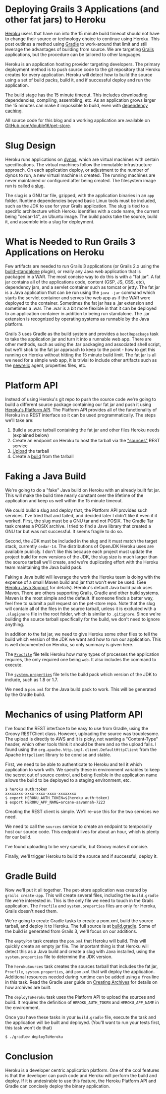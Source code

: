 Deploying Grails 3 Applications (and other fat jars) to Heroku
==============================================================

[Heroku](https://heroku.com) users that have run into the 15 minute build timeout should not have to change their source or technology choice
to continue using Heroku. This post outlines a method using [Gradle](http://gradle.org) to work-around that limit and still leverage the advantages
of building from source. We are targeting [Grails](http://grails.org) applications, but the procedure can be tailored to other languages.

Heroku is an application hosting provider targeting developers. The primary deployment method is to push source code to
the git repository that Heroku creates for every application. Heroku will detect how to build the source using a set of
build packs, build it, and if successful deploy and run the application.

The build stage has the 15 minute timeout. This includes downloading dependencies, compiling, assembling, etc. As an
application grows larger the 15 minutes can make it impossible to build, even with [dependency caching](https://devcenter.heroku.com/articles/buildpack-api#caching).

All source code for this blog and a working application are available on [GitHub.com/double16/pet-store](https://github.com/double16/pet-store).

# Slug Design
Heroku runs applications on [dynos](https://devcenter.heroku.com/articles/dynos), which are virtual machines with certain specifications. The virtual machines follow
the immutable infrastructure approach. On each application deploy, or adjustment to the number of dynos to run, a new virtual
machine is created. The running machines are never maintained or configured after being created. The filesystem image run
is called a [slug](https://devcenter.heroku.com/articles/slug-compiler).

The slug is a GNU tar file, gzipped, with the application binaries in an `app` folder. Runtime dependencies beyond basic
Linux tools must be included, such as the JDK to use for your Grails application. The slug is tied to a specific architecture
which Heroku identifies with a code name, the current being "cedar-14", an Ubuntu image. The build packs take the source,
build it, and assemble into a slug for deployment.

# What is Needed to Run Grails 3 Applications on Heroku
Few artifacts are needed to run Grails 3 applications (or Grails 2.x using the [build-standalone](https://grails.org/plugin/standalone) plugin), or really any
Java web application that is packaged in a WAR. The most concise way to do this is with a "fat jar". A fat jar contains
all of the applications code, content (GSP, JS, CSS, etc), dependency jars, and a servlet container such as tomcat or
jetty. The fat jar is a Java application that can be run using the `java -jar` command which starts the servlet container
and serves the web app as if the WAR were deployed to the container. Sometimes the fat jar has a .jar extension and sometimes
a .war. The .war is a bit more flexible in that it can be deployed to an application container in addition to being run
standalone. The .jar extension is recognized by operating systems as runnable by the Java platform.

Grails 3 uses Gradle as the build system and provides a `bootRepackage` task to take the application jar and turn it into
a runnable web app. There are other methods, such as using the .tar packaging and associated shell script, but we'll
stick to the fat jar approach to keep to the point - how to get this running on Heroku without hitting the 15 minute
build limit. The fat jar is all we need for a simple web app, it is trivial to include other artifacts such as the
[newrelic](http://newrelic.com) agent, properties files, etc.

# Platform API
Instead of using Heroku's git repo to push the source code we're going to build a different source package containing
our fat jar and push it using [Heroku's Platform API](https://devcenter.heroku.com/articles/build-and-release-using-the-api).
The Platform API provides all of the functionality of Heroku in
a REST interface so it can be used programmatically. The steps we'll take are:

1. Build a source tarball containing the fat jar and other files Heroku needs (explained below)
2. Create an endpoint on Heroku to host the tarball via the ["sources"](https://devcenter.heroku.com/articles/build-and-release-using-the-api#sources-endpoint) REST service
3. [Upload](https://devcenter.heroku.com/articles/build-and-release-using-the-api#use-the-source_blob-put_url-to-upload-data) the tarball
4. Create a [build](https://devcenter.heroku.com/articles/build-and-release-using-the-api#create-a-build-using-source_blob-get_url) from the tarball

# Faking a Java Build
We're going to do a "fake" Java build on Heroku with an already built fat jar. This will make the build time nearly
constant over the lifetime of the application and keep us well within the 15 minute timeout.

We could build a slug and deploy that, the Platform API provides such services. I've tried that and failed, and decided
later I didn't like it even if it worked. First, the slug must be a GNU tar and not POSIX. The Gradle Tar task creates a
POSIX archive. I tried to find a Java library that created a GNU tar but was not successful. It seems fragile to do so.

Second, the JDK must be included in the slug and it must match the target stack, currently `cedar-14`. The distributions of
OpenJDK Heroku uses are available publicly. I don't like this because each project must update the project build for new
versions of the JDK, the slug size is much larger than the source tarball we'll create, and we're duplicating effort with
the Heroku team maintaining the Java build pack.

Faking a Java build will leverage the work the Heroku team is doing with the expense of a small Maven build and jar that
won't ever be used. (See [Heroku Java Support](https://devcenter.heroku.com/articles/java-support) for details).
Heroku's default Java build pack uses Maven. There are others supporting Grails, Gradle and other build
systems. Maven is the most simple and the default. If someone finds a better way, feel free to submit a pull request on
the pet-store repo. Note that the slug will contain all of the files in the source tarball, unless it is excluded with
a `.slugignore` file in the root folder, which is similar to `.gitignore`. Since we're building the source tarball
specifically for the build, we don't need to ignore anything.

In addition to the fat jar, we need to give Heroku some other files to tell the build which version of the JDK we want
and how to run our application. This is well documented on Heroku, so only summary is given here.

The [`Procfile`](https://devcenter.heroku.com/articles/procfile) file tells Heroku how many types of processes the application requires, the only required one being `web`. It
also includes the command to execute.

<script src="https://gist.github.com/double16/b58fca44e009cce82076.js?file=Procfile"></script>

The [`system.properties`](https://devcenter.heroku.com/articles/java-support#specifying-a-java-version) file tells the build pack which version of the JDK to include, such as 1.8 or 1.7.

<script src="https://gist.github.com/double16/b58fca44e009cce82076.js?file=system.properties"></script>

We need a `pom.xml` for the Java build pack to work. This will be generated by the Gradle build.

# Mechanics of using Platform API
I've found the REST interface to be easy to use from Gradle, using the Groovy RESTClient class. However, uploading the source
was troublesome. The upload is directly to AWS and it is picky, not wanting a "Content-Type" header, which other
tools think it should be there and so the upload fails. I found using the `org.apache.http.impl.client.DefaultHttpClient` from
the Apache `httpclient` library to be concise and stable.

First, we need to be able to authenticate to Heroku and tell it which application to work with. We specify these in
environment variables to keep the secret out of source control, and being flexible in the application name allows the
build to be deployed to a staging environment, etc.

```shell
$ heroku auth:token
xxxxxxxx-xxxx-xxxx-xxxx-xxxxxxxx
$ export HEROKU_AUTH_TOKEN=$(heroku auth:token)
$ export HEROKU_APP_NAME=arcane-savannah-7223
```

Creating the REST client is simple. We'll re-use this for the two services we need.

<script src="https://gist.github.com/double16/b58fca44e009cce82076.js?file=restclient.gradle"></script>

We need to call the `sources` service to create an endpoint to temporarily host our source code. This endpoint lives for
about an hour, which is plenty for our build.

<script src="https://gist.github.com/double16/b58fca44e009cce82076.js?file=heroku-sources.gradle"></script>

I've found uploading to be very specific, but Groovy makes it concise.

<script src="https://gist.github.com/double16/b58fca44e009cce82076.js?file=heroku-upload.gradle"></script>

Finally, we'll trigger Heroku to build the source and if successful, deploy it.

<script src="https://gist.github.com/double16/b58fca44e009cce82076.js?file=heroku-build.gradle"></script>

# Gradle Build
Now we'll put it all together. The pet-store application was created by `grails create-app`. This will create several files,
including the `build.gradle` file we're interested in. This is the only file we need to touch in the Grails application. The
`Procfile` and `system.properties` files are only for Heroku, Grails doesn't need them.

We're going to create Gradle tasks to create a pom.xml, build the source tarball, and deploy it to Heroku. The full source
is at [build.gradle](https://github.com/double16/pet-store/blob/master/build.gradle). Some of the build is generated from Grails 3, we'll
focus on our additions.

<script src="https://gist.github.com/double16/b58fca44e009cce82076.js?file=build.gradle"></script>

The `emptyPom` task creates the `pom.xml` that Heroku will build. This will quickly create an empty jar file. The important
thing is that Heroku will detect this as a Java build and create a slug with Java installed, using the `system.properties`
file to determine the JDK version.

The `herokuSources` task creates the sources tarball that includes the fat jar, `Procfile`, `system.properties`, and `pom.xml`
that will deploy the application. Additional resources needed during runtime can be added using a `from` line in this task. Read
the Gradle user guide on [Creating Archives](http://gradle.org/docs/current/userguide/working_with_files.html) for details on
how archives are built.

The `deployToHeroku` task uses the Platform API to upload the sources and build. It requires the definition of
`HEROKU_AUTH_TOKEN` and `HEROKU_APP_NAME` in the environment.

Once you have these tasks in your `build.gradle` file, execute the task and the application will be built and deployed.
(You'll want to run your tests first, this task won't do that)

```shell
$ ./gradlew deployToHeroku
```

# Conclusion
Heroku is a developer centric application platform. One of the cool features is that the developer can push code and
Heroku will perform the build and deploy. If it is undesirable to use this feature, the Heroku Platform API and Gradle
can concisely deploy the binary application.
